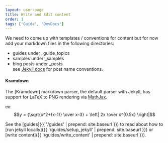 ```yaml
---
layout: user-page
title: Write and Edit content
order: 1
tags: ['Guide', 'DevDocs']
---
```


We need to come up with templates / conventions for content but for now add your markdown files in the following directories:  

  - guides under \_guide_topics  
  - samples under \_samples
  - blog posts under \_posts  
    see [Jekyll docs](http://jekyllrb.com/docs/posts/) for post name conventions.

#### Kramdown

The [Kramdown] markdown parser, the default parser with Jekyll, has support for LaTeX to PNG rendering via [MathJax](http://www.mathjax.org/).  

ex:  
$$y = {\sqrt{x^2+(x-1)} \over x-3} + \left| 2x \over x^{0.5x} \right|$$  

See the [guides]({{ '/guides' | prepend: site.baseurl }}) to read about how to [run jekyll locally]({{ '/guides/setup_jekyll' | prepend: site.baseurl }}) or [write content]({{ '/guides/write_content' | prepend: site.baseurl }}).
